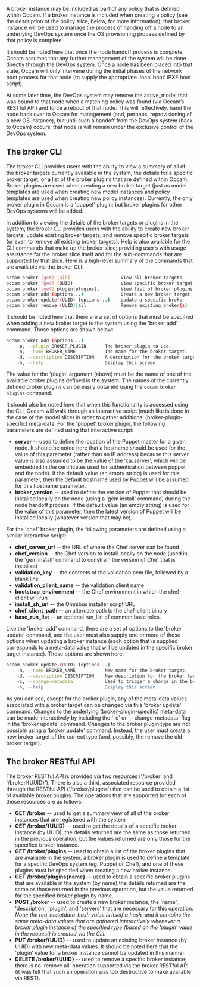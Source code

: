 A broker instance may be included as part of any policy that is defined within Occam.  If a broker instance is included when creating a policy (see the description of the policy slice, below, for more information), that broker instance will be used to manage the process of handing off a node to an underlying DevOps system once the OS provisioning process defined by that policy is complete.

It should be noted here that once the node handoff process is complete, Occam assumes that any further management of the system will be done directly through the DevOps system.  Once a node has been placed into that state, Occam will only intervene during the initial phases of the network boot process for that node (to supply the appropriate 'local boot' iPXE boot script).

At some later time, the DevOps system may remove the active_model that was bound to that node when a matching policy was found (via Occam’s RESTful API) and force a reboot of that node.  This will, effectively, hand the node back over to Occam for management (and, perhaps, reprovisioning of a new OS instance), but until such a handoff from the DevOps system (back to Occam) occurs, that node is will remain under the exclusive control of the DevOps system.

## The broker CLI

The broker CLI provides users with the ability to view a summary of all of the broker targets currently available in the system, the details for a specific broker target, or a list of the broker plugins that are defined within Occam.  Broker plugins are used when creating a new broker target (just as model templates are used when creating new model instances and policy templates are used when creating new policy instances).  Currently, the only broker plugin in Occam is a 'puppet' plugin; but broker plugins for other DevOps systems will be added.

In addition to viewing the details of the broker targets or plugins in the system, the broker CLI provides users with the ability to create new broker targets, update existing broker targets, and remove specific broker targets (or even to remove all existing broker targets).  Help is also available for the CLI commands that make up the broker slice; providing user’s with usage assistance for the broker slice itself and for the sub-commands that are supported by that slice.  Here is a high-level summary of the commands that are available via the broker CLI:
```bash
occam broker [get] [all]                   View all broker targets
occam broker [get] (UUID)                  View specific broker target
occam broker [get] plugin|plugins|t        View list of broker plugins
occam broker add (options...)              Create a new broker target
occam broker update (UUID) (options...)    Update a specific broker
occam broker remove (UUID)|all             Remove existing broker(s)
```
It should be noted here that there are a set of options that must be specified when adding a new broker target to the system using the 'broker add' command.  Those options are shown below:
```bash
occam broker add (options...)
    -p, --plugin BROKER_PLUGIN       The broker plugin to use. 
    -n, --name BROKER_NAME           The name for the broker target. 
    -d, --description DESCRIPTION    A description for the broker target. 
    -h, --help                       Display this screen.
```
The value for the 'plugin' argument (above) must be the name of one of the available broker plugins defined in the system.  The names of the currently defined broker plugins can be easily obtained using the `occam broker plugins` command.

It should also be noted here that when this functionality is accessed using the CLI, Occam will walk through an interactive script (much like is done in the case of the model slice) in order to gather additional (broker-plugin-specific) meta-data. For the 'puppet' broker plugin, the following parameters are defined using that interactive script:

* **server** -- used to define the location of the Puppet master for a given node. It should be noted here that a hostname should be used for the value of this parameter (rather than an IP address) because this server value is also assumed to be the value of the 'ca_server', which will be embedded in the certificates used for authentication between puppet and the node). If the default value (an empty string) is used for this parameter, then the default hostname used by Puppet will be assumed for this hostname parameter.
* **broker_version** -- used to define the version of Puppet that should be installed locally on the node (using a 'gem install' command) during the node handoff process. If the default value (an empty string) is used for the value of this parameter, then the latest version of Puppet will be installed locally (whatever version that may be).

For the 'chef' broker plugin, the following parameters are defined using a similar interactive script:

* **chef_server_url** -- the URL of where the Chef server can be found
* **chef_version** -- the Chef version to install locally on the node (used in the 'gem install' command to constrain the version of Chef that is installed)
* **validation_key** -- the contents of the validation.pem file, followed by a blank line
* **validation_client_name** -- the validation client name
* **bootstrap_environment** -- the Chef environment in which the chef-client will run
* **install_sh_url** -- the Omnibus installer script URL
* **chef_client_path** -- an alternate path to the chef-client binary
* **base_run_list** -- an optional run_list of common base roles.

Like the 'broker add' command, there are a set of options to the 'broker update' command, and the user must also supply one or more of those options when updating a broker instance (each option that is supplied corresponds to a meta-data value that will be updated in the specific broker target instance).  Those options are shown here:
```bash
occam broker update (UUID) (options...)
    -n, --name BROKER_NAME           New name for the broker target. 
    -d, --description DESCRIPTION    New description for the broker target. 
    -c, --change-metadata            Used to trigger a change in the broker's meta-data 
    -h, --help                       Display this screen.
```
As you can see, except for the broker plugin, any of the meta-data values associated with a broker target can be changed via this 'broker update' command.  Changes to the underlying (broker-plugin-specific) meta-data can be made interactively by including the '-c' or '--change-metadata' flag in the 'broker update' command.  Changes to the broker plugin type are not possible using a 'broker update' command.  Instead, the user must create a new broker target of the correct type (and, possibly, the remove the old broker target).

## The broker RESTful API

The broker RESTful API is provided via two resources ('/broker' and '/broker/{UUID}').  There is also a third, associated resource provided through the RESTful API ('/broker/plugins') that can be used to obtain a list of available broker plugins.  The operations that are supported for each of these resources are as follows:

* **GET /broker** -- used to get a summary view of all of the broker instances that are registered with the system
* **GET /broker/{UUID}** -- used to get the details of a specific broker instance (by UUID); the details returned are the same as those returned in the previous operation, but the values returned are only those for the specified broker instance.
* **GET /broker/plugins** -- used to obtain a list of the broker plugins that are available in the system; a broker plugin is used to define a template for a specific DevOps system (eg. Puppet or Chef), and one of these plugins must be specified when creating a new broker instance.
* **GET /broker/plugins{name}** -- used to obtain a specific broker plugins that are available in the system (by name);the details returned are the same as those returned in the previous operation, but the value returned for the specified broker plugin by name.
* **POST /broker** -- used to create a new broker instance; the 'name', 'description',  'plugin', and 'servers' that are necessary for this operation.
*Note; the req_metatdata_hash value is itself a hash, and it contains the same meta-data values that are gathered interactively whenever a broker plugin instance of the specified type (based on the 'plugin' value in the request) is created via the CLI.*
* **PUT /broker/{UUID}** -- used to update an existing broker instance (by UUID) with new meta-data values. It should be noted here that the 'plugin' value for a broker instance cannot be updated in this manner.
* **DELETE /broker/{UUID}** -- used to remove a specific broker instance; there is no 'remove all' operation supported via the broker RESTful API (it was felt that such an operation was too destructive to make available via REST).